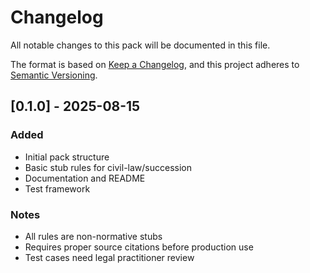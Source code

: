 # Changelog

All notable changes to this pack will be documented in this file.

The format is based on [Keep a Changelog](https://keepachangelog.com/en/1.0.0/),
and this project adheres to [Semantic Versioning](https://semver.org/spec/v2.0.0.html).

## [0.1.0] - 2025-08-15

### Added
- Initial pack structure
- Basic stub rules for civil-law/succession
- Documentation and README
- Test framework

### Notes
- All rules are non-normative stubs
- Requires proper source citations before production use
- Test cases need legal practitioner review
